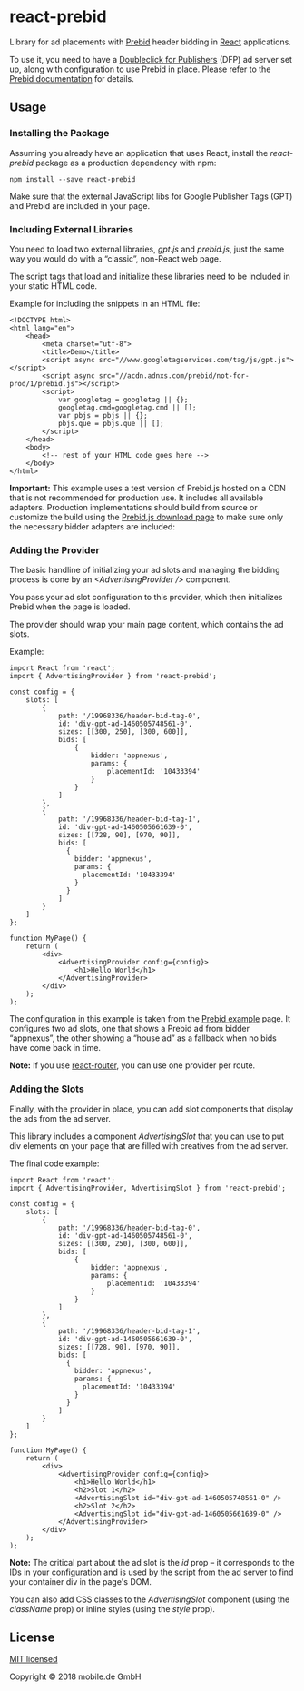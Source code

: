 # react-prebid

Library for ad placements with [Prebid](http://prebid.org) header bidding in [React](https://reactjs.org) applications.

To use it, you need to have a [Doubleclick for Publishers](https://www.google.com/intl/en/doubleclick/publishers/welcome/) 
(DFP) ad server set up, along with configuration to use Prebid in place. Please refer to the 
[Prebid documentation](http://prebid.org/overview/intro.html) for details.

## Usage

### Installing the Package

Assuming you already have an application that uses React, install the *react-prebid* package as a production dependency
with npm:

    npm install --save react-prebid

Make sure that the external JavaScript libs for Google Publisher Tags (GPT) and Prebid are included in your page.

### Including External Libraries

You need to load two external libraries, *gpt.js* and *prebid.js*, just the same way you would do with a “classic”, 
non-React web page.

The script tags that load and initialize these libraries need to be included in your static HTML code.

Example for including the snippets in an HTML file:

    <!DOCTYPE html>
    <html lang="en">
        <head>
            <meta charset="utf-8">
            <title>Demo</title>
            <script async src="//www.googletagservices.com/tag/js/gpt.js"></script>
            <script async src="//acdn.adnxs.com/prebid/not-for-prod/1/prebid.js"></script>
            <script>
                var googletag = googletag || {};
                googletag.cmd=googletag.cmd || [];
                var pbjs = pbjs || {};
                pbjs.que = pbjs.que || [];
            </script>
        </head>
        <body>
            <!-- rest of your HTML code goes here -->
        </body>
    </html>

**Important:** This example uses a test version of Prebid.js hosted on a CDN that is not recommended for production use.
It includes all available adapters. Production implementations should build from source or customize the
build using the [Prebid.js download page](http://prebid.org/download.html) to make sure only the necessary bidder adapters are included:

### Adding the Provider

The basic handline of initializing your ad slots and managing the bidding process is done by an 
*&lt;AdvertisingProvider /&gt;* component.

You pass your ad slot configuration to this provider, which then initializes Prebid when the page is loaded.

The provider should wrap your main page content, which contains the ad slots. 

Example:

    import React from 'react';
    import { AdvertisingProvider } from 'react-prebid';
    
    const config = {
        slots: [
            {
                path: '/19968336/header-bid-tag-0',
                id: 'div-gpt-ad-1460505748561-0',
                sizes: [[300, 250], [300, 600]],
                bids: [
                    {
                        bidder: 'appnexus',
                        params: {
                            placementId: '10433394'
                        }
                    }
                ]
            },
            {
                path: '/19968336/header-bid-tag-1',
                id: 'div-gpt-ad-1460505661639-0',
                sizes: [[728, 90], [970, 90]],
                bids: [
                  {
                    bidder: 'appnexus',
                    params: {
                      placementId: '10433394'
                    }
                  }
                ]
            }
        ]
    };
    
    function MyPage() {
        return (
            <div>
                <AdvertisingProvider config={config}>
                    <h1>Hello World</h1>
                </AdvertisingProvider>
            </div>
        );
    );
    
The configuration in this example is taken from the [Prebid example](http://prebid.org/dev-docs/examples/basic-example.html) 
page. It configures two ad slots, one that shows a Prebid ad from bidder “appnexus”, the other showing a “house ad” as a 
fallback when no bids have come back in time.

**Note:** If you use [react-router](https://github.com/ReactTraining/react-router), you can use one provider per route.

### Adding the Slots

Finally, with the provider in place, you can add slot components that display the ads from the ad server.

This library includes a component *AdvertisingSlot* that you can use to put div elements on your page that are filled with
creatives from the ad server.

The final code example:

    import React from 'react';
    import { AdvertisingProvider, AdvertisingSlot } from 'react-prebid';
    
    const config = {
        slots: [
            {
                path: '/19968336/header-bid-tag-0',
                id: 'div-gpt-ad-1460505748561-0',
                sizes: [[300, 250], [300, 600]],
                bids: [
                    {
                        bidder: 'appnexus',
                        params: {
                            placementId: '10433394'
                        }
                    }
                ]
            },
            {
                path: '/19968336/header-bid-tag-1',
                id: 'div-gpt-ad-1460505661639-0',
                sizes: [[728, 90], [970, 90]],
                bids: [
                  {
                    bidder: 'appnexus',
                    params: {
                      placementId: '10433394'
                    }
                  }
                ]
            }
        ]
    };
    
    function MyPage() {
        return (
            <div>
                <AdvertisingProvider config={config}>
                    <h1>Hello World</h1>
                    <h2>Slot 1</h2>
                    <AdvertisingSlot id="div-gpt-ad-1460505748561-0" />
                    <h2>Slot 2</h2>
                    <AdvertisingSlot id="div-gpt-ad-1460505661639-0" />
                </AdvertisingProvider>
            </div>
        );
    );
    
**Note:** The critical part about the ad slot is the *id* prop – it corresponds to the IDs in your configuration and 
is used by the script from the ad server to find your container div in the page's DOM.

You can also add CSS classes to the *AdvertisingSlot* component (using the *className* prop) or inline styles (using
the *style* prop).

## License

[MIT licensed](LICENSE)

Copyright © 2018 mobile.de GmbH

